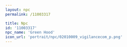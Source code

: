 ```yaml
---
layout: npc
permalink: /11003317

title: Npc
id: '11003317'
npc_name: 'Green Hood'
icon_url: 'portrait/npc/02010009_vigilancecom_p.png'
---
```

